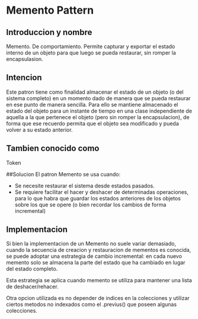# Memento Pattern

## Introduccion y nombre
Memento. De comportamiento. Permite capturar y exportar el estado interno de un objeto para que luego se pueda restaurar, sin romper la encapsulasion.

## Intencion
Este patron tiene como finalidad almacenar el estado de un objeto (o del sistema completo) en un momento dado de manera que se pueda restaurar en ese punto de manera sencilla. Para ello se mantiene almacenado el estado del objeto para un instante de tiempo en una clase independiente de aquella a la que pertenece el objeto (pero sin romper la encapsulacion), de forma que ese recuerdo permita que el objeto sea modificado y pueda volver a su estado anterior.

## Tambien conocido como
Token

##Solucion
El patron Memento se usa cuando:

- Se necesite restaurar el sistema desde estados pasados.
- Se requiere facilitar el hacer y deshacer de determinadas operaciones, para lo que habra que guardar los estados anteriores de los objetos sobre los que se opere  (o bien recordar los cambios de forma incremental)

## Implementacion
Si bien la implementacion de un Memento no suele variar demasiado, cuando la secuencia de creacion y restauracion de mementos es conocida, se puede adoptar una estrategia de cambio incremental: en cada nuevo memento solo se almacena la parte del estado que ha cambiado en lugar del estado completo.

Esta estrategia se aplica cuando memento se utiliza para mantener una lista de deshacer/rehacer.

Otra opcion utilizada es no depender de indices en la colecciones y utilizar ciertos metodos
no indexados como el .previus() que poseen algunas colecciones. 